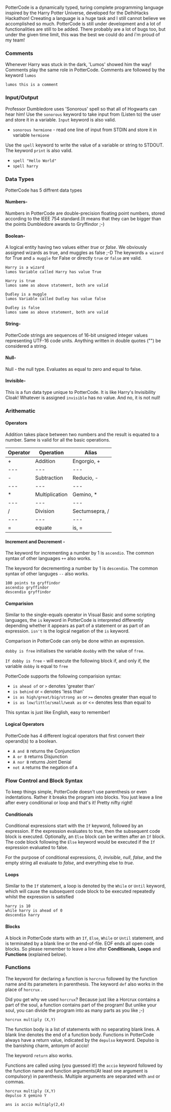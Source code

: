 PotterCode is a dynamically typed, turing complete programming language inspired by the Harry Potter Universe, developed for the DelhiHacks Hackathon! Creeating a language is a huge task and I still cannot believe we accomplished so much. 
PotterCode is still under development and a lot of functionalities are still to be added. There probably are a lot of bugs too, but under the given time limit, this was the best we could do and i'm proud of my team!



### Comments

Whenever Harry was stuck in the dark, 'Lumos' showed him the way! Comments play the same role in PotterCode. Comments are followed by the keyword `lumos`

`lumos this is a comment`

### Input/Output
Professor Dumbledore uses 'Sonorous' spell so that all of Hogwarts can hear him! Use the `sonorous` keyword to take input from (Listen to) the user and store it in a variable. `Input` keyword is also valid. 

* `sonorous hermione` - read one line of input from STDIN and store it in variable `hermione`

Use the `spell` keyword to write the value of a variable or string to STDOUT. The keyword `print` is also valid.

* `spell "Hello World"`
* `spell harry`


### Data Types

PotterCode has 5 diffrent data types
 #### Numbers-
Numbers in PotterCode are double-precision floating point numbers, stored according to the IEEE 754 standard.(It means that they can be bigger than the points Dumbledore awards to Gryffindor ;-)
 #### Boolean-
A logical entity having two values either _true_ or _false_. We obviously assigned wizards as true, and muggles as false ;-D The keywords `a wizard` for True and `a muggle` for False or directly `true` or `false` are valid.

`Harry is a wizard` <br> `lumos Variable called Harry has value True`

`Harry is true`        <br>     `lumos same as above statement, both are valid`

`Dudley is a muggle` <br>        `lumos Variable called Dudley has value false`

`Dudley is false` <br>          `lumos same as above statement, both are valid`

 #### String-
PotterCode strings are sequences of 16-bit unsigned integer values representing UTF-16 code units. Anything written in double quotes ("") be considered a string.

#### Null-
Null - the null type. Evaluates as equal to zero and equal to false. 

 #### Invisible-
This is a fun data type unique to PotterCode. It is like Harry's Invisibility Cloak! Whatever is assigned `invisible` has no value. And no, it is not null!

### Arithematic

#### Operators
Addition takes place between two numbers and the result is equated to a number. Same is valid for all the basic operations.

| Operator | Operation | Alias |
| --- | ---| ---|
| + | Addition | Engorgio, +|
| --- | ---| ---|
| - | Subtraction | Reducio, -|
| --- | ---| ---|
| * | Multiplication | Gemino, *|
| --- | ---| ---|
| / | Division | Sectumsepra, /|
| --- | ---| ---|
| = | equate | is, =|

#### Increment and Decrement -
The keyword for incrementing a number by 1 is `ascendio`. The common syntax of other languages `++` also works.

The keyword for decrementing a number by 1 is `descendio`. The common syntax of other languges `--` also works.

`100 points to gryffindor` <br> `ascendio gryffindor` <br> `descendio gryffindor`

#### Comparision
Similar to the single-equals operator in Visual Basic and some scripting languages, the `is` keyword in PotterCode is interpreted differently depending whether it appears as part of a statement or as part of an expression. `isn't` is the logical negation of the `is` keyword.

Comparison in PotterCode can only be done within an expression.

`dobby is free` initialises the variable `doobby` with the value  of `free`.

`If dobby is free` - will execute the following block if, and only if, the variable `dobby` is equal to `free`

PotterCode supports the following comparision syntax:

* `is ahead of` or `>` denotes 'greater than'
* `is behind` or `<` denotes 'less than'
* `is as high/great/big/strong as` or `>=` denotes greater than equal to
* `is as low/little/small/weak as` or <= denotes less than equal to

This syntax is just like English, easy to remember!

#### Logical Operators
PotterCode has 4 different logical operators that first convert their operand(s) to a boolean.

* `A and B` returns the Conjunction
* `A or B` returns Disjunction
* `A nor B` returns Joint Denial
* `not A` returns the negation of `A`


### Flow Control and Block Syntax

To keep things simple, PotterCode doesn't use parenthesis or even indentations. Rather it breaks the program into blocks. You just leave a line after every conditional or loop and that's it! Pretty nifty right! 

#### Conditionals
Conditional expressions start with the `If` keyword, followed by an expression. If the expression evaluates to true, then the subsequent code block is executed. Optionally, an `Else` block can be written after an `If` block. The code block following the `Else` keyword would be executed if the `If` expression evaluated to false.

For the purpose of conditional expressions, _0_, _invisible_, _null_, _false_, and the empty string all evaluate to _false_, and everything else to _true_.

#### Loops
Similar to the `If` statement, a loop is denoted by the `While` or `Until` keyword, which will cause the subsequent code block to be executed repeatedly whilst the expression is satisfied

 `harry is 10` <br>
 `while harry is ahead of 0`<br>
`descendio harry`

#### Blocks
A block in PotterCode starts with an `If`, `Else`, `While` or `Until` statement, and is terminated by a blank line or the end-of-file. EOF ends all open code blocks. So please remember to leave a line after **Conditionals**, **Loops** and **Functions** (explained below).

### Functions
The keyword for declaring a function is `horcrux` followed by the function name and its parameters in parenthesis. The keyword `def` also works in the place of `horcrux` .

Did you get why we used `horcrux`? Because just like a Horcrux contains a part of the soul, a function contains part of the program! But unlike your soul, you can divide the program into as many parts as you like ;-) 

`horcrux multiply (X,Y)`

The function body is a list of statements with no separating blank lines. A blank line denotes the end of a function body. Functions in PotterCode always have a return value, indicated by the `depulso` keyword. Depulso is the banishing charm, antonym of accio!

The keyword `return` also works.

Functions are called using (you guessed it!) the `accio` keyword followed by the function name and function arguments(At least one argument is compulsory) in parenthesis. Multiple arguments are separated with `and` or commas.

`horcrux multiply (X,Y)` <br>
`depulso X gemino Y` <br>
` ` <br>
`ans is accio multiply(2,4)`
<br>



